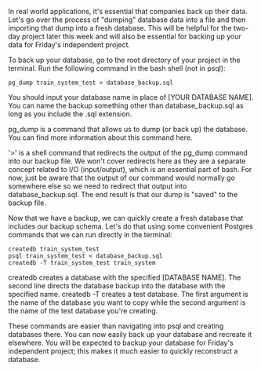 In real world applications, it's essential that companies back up their data. Let's go over the process of "dumping" database data into a file and then importing that dump into a fresh database. This will be helpful for the two-day project later this week and will also be essential for backing up your data for Friday's independent project.

To back up your database, go to the root directory of your project in the terminal. Run the following command in the bash shell (not in psql):

`pg_dump train_system_test > database_backup.sql`

You should input your database name in place of [YOUR DATABASE NAME]. You can name the backup something other than database_backup.sql as long as you include the .sql extension.

pg_dump is a command that allows us to dump (or back up) the database. You can find more information about this command here.

'>' is a shell command that redirects the output of the pg_dump command into our backup file. We won't cover redirects here as they are a separate concept related to I/O (input/output), which is an essential part of bash. For now, just be aware that the output of our command would normally go somewhere else so we need to redirect that output into database_backup.sql. The end result is that our dump is "saved" to the backup file.

Now that we have a backup, we can quickly create a fresh database that includes our backup schema. Let's do that using some convenient Postgres commands that we can run directly in the terminal:

`createdb train_system_test`<br>
`psql train_system_test < database_backup.sql`<br>
`createdb -T train_system_test train_system`


createdb creates a database with the specified [DATABASE NAME]. The second line directs the database backup into the database with the specified name. createdb -T creates a test database. The first argument is the name of the database you want to copy while the second argument is the name of the test database you're creating.

These commands are easier than navigating into psql and creating databases there. You can now easily back up your database and recreate it elsewhere. You will be expected to backup your database for Friday's independent project; this makes it much easier to quickly reconstruct a database.
